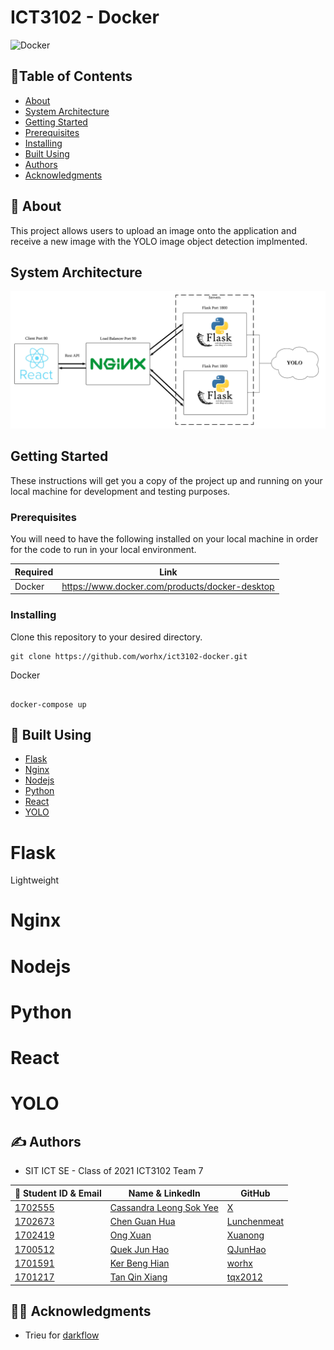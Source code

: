 # ICT3102 - Docker
![Docker](https://logz.io/wp-content/uploads/2016/01/docker-facebook.png)
## :bookmark_tabs:Table of Contents

- [About](#about)
- [System Architecture](#system_architecture)
- [Getting Started](#getting_started)
- [Prerequisites](#prerequisities)
- [Installing](#installing)
- [Built Using](#built_using)
- [Authors](#authors)
- [Acknowledgments](#acknowledgments)

## 🧐  About <a name = "about"></a>

This project allows users to upload an image onto the application and receive a new image with the YOLO image object detection implmented.

## System Architecture <a name = "system_architecture"></a>

![System Architecture](System_Architecture.jpg)

## Getting Started <a name = "getting_started"></a>

These instructions will get you a copy of the project up and running on your local machine for development and testing purposes.

### Prerequisites <a name = "prerequisities"></a>

You will need to have the following installed on your local machine in order for the code to run in your local environment.

| Required | Link                                              |
| -------- | ------------------------------------------------- |
| Docker   | https://www.docker.com/products/docker-desktop    |


### Installing <a name = "installing"></a>

Clone this repository to your desired directory.
```
git clone https://github.com/worhx/ict3102-docker.git
```
Docker

```

docker-compose up

```

## :hammer: Built Using <a name = "built_using"></a>

- [Flask](https://flask.palletsprojects.com/en/1.1.x/)
- [Nginx](https://www.nginx.com/)
- [Nodejs](https://nodejs.org/en/)
- [Python](https://www.python.org/)
- [React](https://reactjs.org/)
- [YOLO](https://pjreddie.com/darknet/yolo/)


# Flask <a name = "flask"></a>
Lightweight 

# Nginx <a name = "nginx"></a>

# Nodejs <a name = "nodejs"></a>

# Python <a name = "python"></a>

# React <a name = "react"></a>

# YOLO <a name = "yolo"></a>


## ✍️ Authors <a name = "authors"></a>

- SIT ICT SE - Class of 2021 ICT3102 Team 7


| :email: Student ID & Email | Name & LinkedIn | GitHub |
| -------- | ------------------------------------------------- |--------|
| [1702555](mailto:1702555@sit.singaporetech.edu.sg) | [Cassandra Leong Sok Yee](https://www.linkedin.com/in/cassandra-leong-738317bb)|[X](https://github.com/x)|  
| [1702673](mailto:1702673@sit.singaporetech.edu.sg) | [Chen Guan Hua](https://www.linkedin.com/in/guanhua-chen-04a420174/) |[Lunchenmeat](https://github.com/Lunchenmeat)
| [1702419](mailto:1702419@sit.singaporetech.edu.sg) | [Ong Xuan](https://www.linkedin.com/in/xuan-ong-50752910a/) |[Xuanong](https://github.com/Xuanong)|  
| [1700512](mailto:1700512@sit.singaporetech.edu.sg) | [Quek Jun Hao](https://www.linkedin.com/in/jun-hao-quek-5455a0175/) |[QJunHao](https://github.com/QJunHao)| 
| [1701591](mailto:1701591@sit.singaporetech.edu.sg) | [Ker Beng Hian](https://www.linkedin.com/in/benghianker/) |[worhx](https://github.com/worhx)
| [1701217](mailto:1701217@sit.singaporetech.edu.sg) | [Tan Qin Xiang](https://www.linkedin.com/in/qin-xiang-tan-19570a113/) |[tqx2012](https://github.com/tqx2012)|

## :man_teacher: Acknowledgments <a name = "acknowledgments"></a>
- Trieu for [darkflow](https://github.com/thtrieu/darkflow.git)
